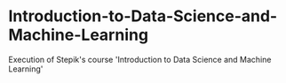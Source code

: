 # Introduction-to-Data-Science-and-Machine-Learning
Execution of Stepik's course 'Introduction to Data Science and Machine Learning'
